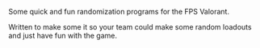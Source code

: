 Some quick and fun randomization programs for the FPS Valorant.

Written to make some it so your team could make some random loadouts and just have fun with the game.
